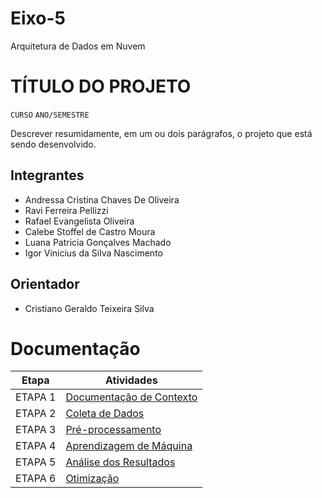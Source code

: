 # Eixo-5
Arquitetura de Dados em Nuvem

# TÍTULO DO PROJETO
`CURSO`
`ANO/SEMESTRE`

Descrever resumidamente, em um ou dois parágrafos, o projeto que está sendo desenvolvido.

## Integrantes
* Andressa Cristina Chaves De Oliveira
* Ravi Ferreira Pellizzi
* Rafael Evangelista Oliveira
* Calebe Stoffel de Castro Moura
* Luana Patricia Gonçalves Machado
* Igor Vinicius da Silva Nascimento

## Orientador
* Cristiano Geraldo Teixeira Silva

# Documentação

| Etapa         | Atividades |
|  :----:   | ----------- |
| ETAPA 1        |[Documentação de Contexto](projeto/inicio_do_projeto.md) |
| ETAPA 2        |[Coleta de Dados](projeto/coleta_dados.md) |
| ETAPA 3        |[Pré-processamento](projeto/pre_processamento.md) |
| ETAPA 4        |[Aprendizagem de Máquina](projeto/aprendizado_maquina_rev.md)|
| ETAPA 5        |[Análise dos Resultados](projeto/analise_resultados.md) |
| ETAPA 6        |[Otimização](projeto/Otimizacao.md) |
